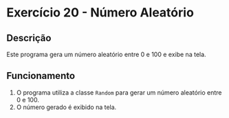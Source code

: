# Exercício 20 - Número Aleatório

## Descrição
Este programa gera um número aleatório entre 0 e 100 e exibe na tela.

## Funcionamento
1. O programa utiliza a classe `Random` para gerar um número aleatório entre 0 e 100.
2. O número gerado é exibido na tela.
